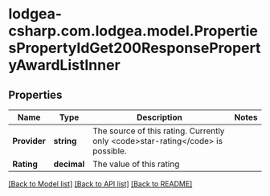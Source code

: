 
# lodgea-csharp.com.lodgea.model.PropertiesPropertyIdGet200ResponsePropertyAwardListInner

## Properties

Name | Type | Description | Notes
------------ | ------------- | ------------- | -------------
**Provider** | **string** | The source of this rating. Currently only &lt;code&gt;star-rating&lt;/code&gt; is possible. | 
**Rating** | **decimal** | The value of this rating | 

[[Back to Model list]](../README.md#documentation-for-models)
[[Back to API list]](../README.md#documentation-for-api-endpoints)
[[Back to README]](../README.md)


